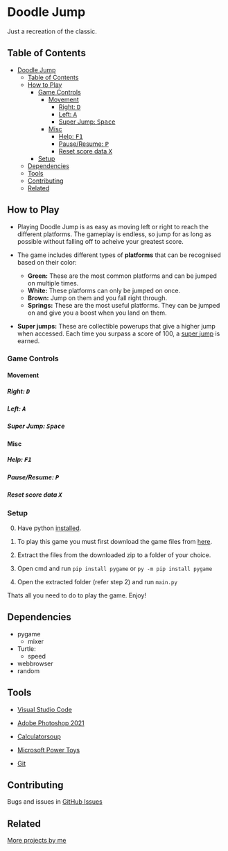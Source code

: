 # Doodle Jump

Just a recreation of the classic. 

## Table of Contents

- [Doodle Jump](#doodle-jump)
  - [Table of Contents](#table-of-contents)
  - [How to Play](#how-to-play)
    - [Game Controls](#game-controls)
      - [Movement](#movement)
        - [Right: <kbd> D </kbd>](#right--d-)
        - [Left: <kbd> A </kbd>](#left--a-)
        - [Super Jump: <kbd> Space </kbd>](#super-jump--space-)
      - [Misc](#misc)
        - [Help: <kbd> F1 </kbd>](#help--f1-)
        - [Pause/Resume: <kbd> P </kbd>](#pauseresume--p-)
        - [Reset score data <kbd> X </kbd>](#reset-score-data-x)
    - [Setup](#setup)
  - [Dependencies](#dependencies)
  - [Tools](#tools)
  - [Contributing](#contributing)
  - [Related](#related)



## How to Play

- Playing Doodle Jump is as easy as moving left or right to reach the different platforms. The gameplay is endless, so jump for as long as possible without falling off to acheive your greatest score.

- The game includes different types of __platforms__ that can be recognised based on their color:

    - ****Green:**** These are the most common platforms and can be jumped on multiple times.
    - ****White:**** These platforms can only be jumped on once.
    - ****Brown:**** Jump on them and you fall right through. 
    - ****Springs:**** These are the most useful platforms. They can be jumped on and give you a boost when you land on them.

- ****Super jumps:**** These are collectible powerups that give a higher jump when accessed. Each time you surpass a score of 100, a [super jump](#super-jump-space) is earned. 


### Game Controls


#### Movement

##### Right: <kbd> D </kbd> 

##### Left: <kbd> A </kbd>

##### Super Jump: <kbd> Space </kbd>

#### Misc

##### Help: <kbd> F1 </kbd>
##### Pause/Resume: <kbd> P </kbd>
##### Reset score data <kbd> X </kbd>

### Setup

0. Have python [installed](https://www.python.org/downloads/).

1. To play this game you must first download the game files from [here](https://github.com/LemonizDev/doodlejump/archive/refs/heads/main.zip).
2. Extract the files from the downloaded zip to a folder of your choice.
3. Open cmd and run `pip install pygame` or `py -m pip install pygame` 
4. Open the extracted folder (refer step 2) and run `main.py`

Thats all you need to do to play the game. Enjoy!

## Dependencies

- pygame
  - mixer
- Turtle:
  - speed
- webbrowser
- random


## Tools

- [Visual Studio Code](https://code.visualstudio.com/)

- [Adobe Photoshop 2021](https://www.adobe.com/in/products/photoshop.html)

- [Calculatorsoup](https://www.calculatorsoup.com/calculators/math/ratios.php) 

- [Microsoft Power Toys](https://learn.microsoft.com/en-us/windows/powertoys/)

- [Git](https://git-scm.com/)


## Contributing
Bugs and issues in [GitHub Issues](https://github.com/LemonizDev/doodlejump/issues)


## Related

[More projects by me](https://github.com/lemonizdev)
